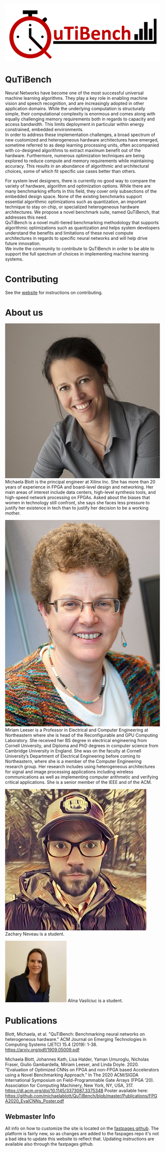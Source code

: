 ![logo](images/QuTiBench_Logo.png)

# QuTiBench
Neural Networks have become one of the most successful universal machine learning algorithms. 
They play a key role in enabling machine vision and speech recognition, and are increasingly 
adopted in other application domains. 
While the underlying computation is structurally simple, their computational complexity is enormous 
and comes along with equally challenging memory requirements both in regards to capacity and access bandwidth. 
This limits deployment in particular within energy constrained, embedded environments.  
In order to address these implementation challenges, a broad spectrum of new customized and heterogeneous 
hardware architectures have emerged, sometime referred to as deep learning processing units, 
often accompanied with co-designed algorithms to extract maximum benefit out of the hardware. 
Furthermore, numerous optimization techniques are being explored to reduce 
compute and memory requirements while maintaining accuracy.
This results in an abundance of algorithmic and architectural choices, some of which fit specific use cases 
better than others.  

For system level designers, there is currently no good way to compare the variety of hardware, algorithm and 
optimization options. While there are many benchmarking efforts in this field, they cover only subsections of 
the embedded design space.  None of the existing benchmarks support essential algorithmic optimizations such as 
quantization, an important technique to stay on chip, or specialized heterogeneous hardware architectures. 
We propose a novel benchmark suite, named QuTiBench, that addresses this need.  
QuTiBench is a novel multi-tiered benchmarking methodology that supports algorithmic optimizations such as 
quantization and helps system developers understand the benefits and limitations of these novel compute architectures 
in regards to specific neural networks and will help drive future innovation.  
We invite the community to contribute to QuTiBench in order to be able to support the full spectrum of choices 
in implementing machine learning systems.

# Contributing
See the [website](https://rcl-lab.github.io/qutibench/contributing/meta/2020/04/09/Contributing.html) for instructions on contributing.


# About us
![Michaela Blott](images/michaela_blott.png)
Michaela Blott is the principal engineer at Xilinx Inc. She has more than 20 years of experience in FPGA and board-level design and networking. Her main areas of interest include data centers, high-level synthesis tools, and high-speed network processing on FPGAs. Asked about the biases that women in technology still confront, she says she faces less pressure to justify her existence in tech than to justify her decision to be a working mother.
 
![Miriam Leeser](images/miriam_leeser.png) 
Miriam Leeser is a Professor in Electrical and Computer Engineering at Northeastern where she is head of the Reconfigurable and GPU Computing Laboratory.  She received her BS degree in electrical engineering from Cornell University, and Diploma and PhD degrees in computer science from Cambridge University in England. She was on the faculty at Cornell University’s Department of Electrical Engineering before coming to Northeastern, where she is a member of the Computer Engineering research group. Her research includes using heterogeneous architectures for signal and image processing applications including wireless communications as well as implementing computer arithmetic and verifying critical applications. She is a senior member of the IEEE and of the ACM.
    
![Zachary Neveau](images/zachary_neveau.png)
Zachary Neveau is a student.

![Alina Vasilciuc](images/alina_vasilciuc.png)
Alina Vasilciuc is a student.

# Publications
Blott, Michaela, et al. "QuTiBench: Benchmarking neural networks on heterogeneous hardware." 
ACM Journal on Emerging Technologies in Computing Systems (JETC) 15.4 (2019): 1-38.
https://arxiv.org/pdf/1909.05009.pdf

Michaela Blott, Johannes Kath, Lisa Halder, Yaman Umuroglu, Nicholas Fraser, Giulio Gambardella, 
Miriam Leeser, and Linda Doyle. 2020. 
"Evaluation of Optimized CNNs on FPGA and non-FPGA based Accelerators using a Novel Benchmarking Approach." In The 
2020 ACM/SIGDA International Symposium on Field-Programmable Gate Arrays (FPGA ’20).
Association for Computing Machinery, New York, NY, USA, 317. 
https://dl.acm.org/doi/10.1145/3373087.3375348
Poster available here: https://github.com/michaelablott/QuTiBench/blob/master/Publications/FPGA2020_EvalCNNs_Poster.pdf

## Webmaster Info
All info on how to customize the site is located on the [fastpages github](https://github.com/fastai/fastpages). The platform is fairly new, so as changes are added to the faspages repo it's not a bad idea to update this website to reflect that. Updating instructions are available also through the fastpages github.